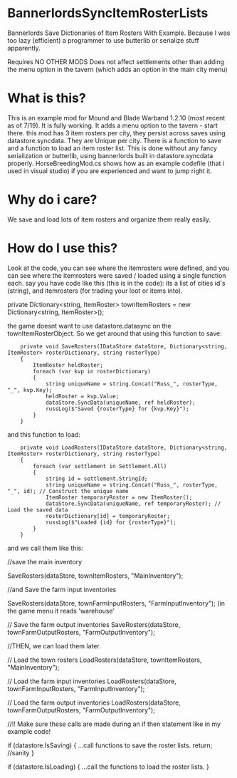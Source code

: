 # BannerlordsSyncItemRosterLists
Bannerlords Save Dictionaries of Item Rosters With Example. Because I was too lazy (efficient) a programmer to use butterlib or serialize stuff apparently.

Requires NO OTHER MODS
Does not affect settlements other than adding the menu option in the tavern (which adds an option in the main city menu)

# What is this?
This is an example mod for Mound and Blade Warband 1.2.10 (most recent as of 7/19).  It is fully working.  It adds a menu option to the tavern - start there.
this mod has 3 item rosters per city, they persist across saves using datastore.syncdata.
They are Unique per city.
There is a function to save and a function to load an item roster list.
This is done without any fancy serialization or butterlib, using bannerlords built in datastore.syncdata properly.
HorseBreedingMod.cs shows how as an example codefile (that i used in visual studio) if you are experienced and want to jump right it.
# Why do i care?
We save and load lots of item rosters and organize them really easily.

# How do I use this?
Look at the code, you can see where the itemrosters were defined, and you can see where the itemrosters were saved / loaded using a single function each.
say you have code like this (this is in the code):
its a list of cities id's (string), and itemrosters (for trading your loot or items into).

private Dictionary<string, ItemRoster> townItemRosters = new Dictionary<string, ItemRoster>();

the game doesnt want to use datastore.datasync on the townItemRosterObject.
So we get around that using this function to save:

        private void SaveRosters(IDataStore dataStore, Dictionary<string, ItemRoster> rosterDictionary, string rosterType)
        {
            ItemRoster heldRoster;
            foreach (var kvp in rosterDictionary)
            {
                string uniqueName = string.Concat("Russ_", rosterType, "_", kvp.Key);
                heldRoster = kvp.Value;
                dataStore.SyncData(uniqueName, ref heldRoster);
                russLog($"Saved {rosterType} for {kvp.Key}");
            }
        }

and this function to load:

        private void LoadRosters(IDataStore dataStore, Dictionary<string, ItemRoster> rosterDictionary, string rosterType)
        {
            foreach (var settlement in Settlement.All)
            {
                string id = settlement.StringId;
                string uniqueName = string.Concat("Russ_", rosterType, "_", id); // Construct the unique name
                ItemRoster temporaryRoster = new ItemRoster();
                dataStore.SyncData(uniqueName, ref temporaryRoster); // Load the saved data
                rosterDictionary[id] = temporaryRoster;
                russLog($"Loaded {id} for {rosterType}");
            }
        }

and we call them like this:

//save the main inventory

SaveRosters(dataStore, townItemRosters, "MainInventory");

//and Save the farm input inventories
 
SaveRosters(dataStore, townFarmInputRosters, "FarmInputInventory"); (in the game menu it reads 'warehouse'

 // Save the farm output inventories
 SaveRosters(dataStore, townFarmOutputRosters, "FarmOutputInventory");

 //THEN, we can load them later.

  // Load the town rosters
 LoadRosters(dataStore, townItemRosters, "MainInventory");

 // Load the farm input inventories
 LoadRosters(dataStore, townFarmInputRosters, "FarmInputInventory");

 // Load the farm output inventories
 LoadRosters(dataStore, townFarmOutputRosters, "FarmOutputInventory");

 //!! Make sure these calls are made during an if then statement like in my example code!

 if (datastore.IsSaving)
 {
 ...call functions to save the roster lists.
return; //sanity
}

if (datastore.IsLoading)
{
...call the functions to load the roster lists.
}



        
